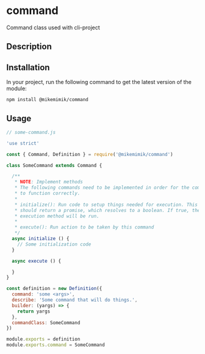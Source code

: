 # command
Command class used with cli-project

## Description


## Installation
In your project, run the following command to get the latest version of the
module:

```
npm install @mikemimik/command
```

## Usage
```javascript
// some-command.js

'use strict'

const { Command, Definition } = require('@mikemimik/command')

class SomeCommand extends Command {

  /**
   * NOTE: Implement methods
   * The following commands need to be implemented in order for the command
   * to function correctly.
   *
   * initialize(): Run code to setup things needed for execution. This function
   * should return a promise, which resolves to a boolean. If true, the
   * execution method will be run.
   *
   * execute(): Run action to be taken by this command
   */
  async initialize () {
    // Some initialization code
  }

  async execute () {

  }
}

const definition = new Definition({
  command: 'some <args>',
  describe: 'Some command that will do things.',
  builder: (yargs) => {
    return yargs
  },
  commandClass: SomeCommand
})

module.exports = definition
module.exports.command = SomeCommand
```
